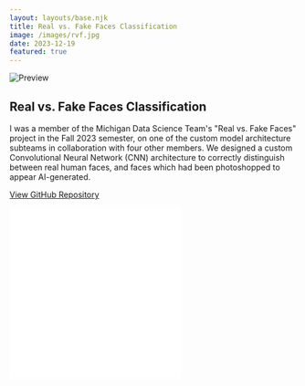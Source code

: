 ```yaml
---
layout: layouts/base.njk
title: Real vs. Fake Faces Classification
image: /images/rvf.jpg
date: 2023-12-19
featured: true
---
```


![Preview](/images/rvf.jpg)

## Real vs. Fake Faces Classification

I was a member of the Michigan Data Science Team's "Real vs. Fake Faces" project in the Fall 2023 semester, on one of the custom model architecture subteams in collaboration with four other members. We designed a custom Convolutional Neural Network (CNN) architecture to correctly distinguish between real human faces, and faces which had been photoshopped to appear AI-generated.


[View GitHub Repository](https://github.com/Weile-Zheng/rvf-architecture)

<embed class="presentation" src="/presentations/rvf-presentation.pdf" type="application/pdf">

<embed class="presentation" src="/presentations/rvf-notebook.pdf" type="application/pdf">